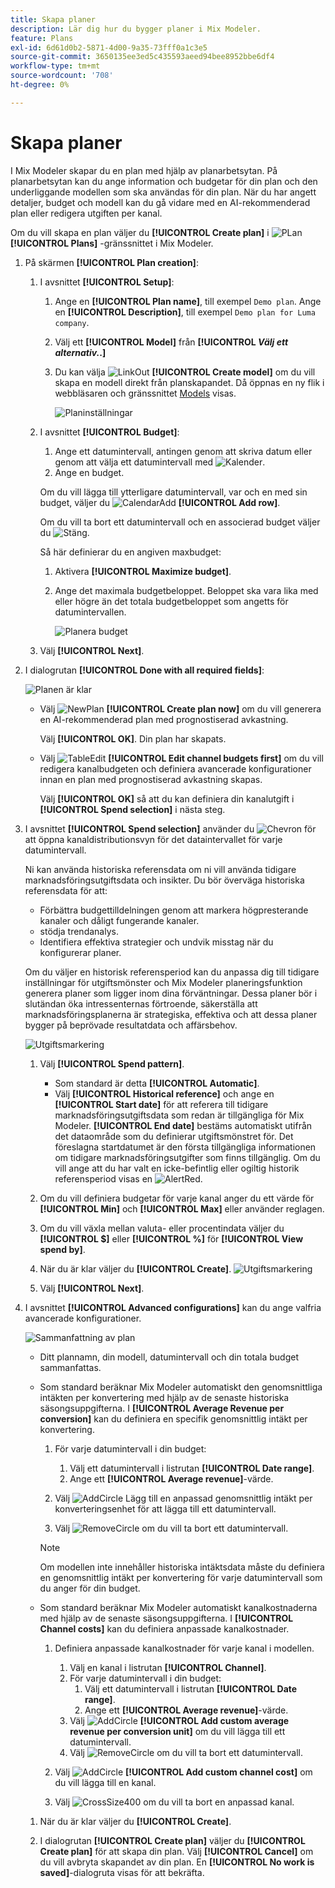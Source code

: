 ```yaml
---
title: Skapa planer
description: Lär dig hur du bygger planer i Mix Modeler.
feature: Plans
exl-id: 6d61d0b2-5871-4d00-9a35-73fff0a1c3e5
source-git-commit: 3650135ee3ed5c435593aeed94bee8952bbe6df4
workflow-type: tm+mt
source-wordcount: '708'
ht-degree: 0%

---
```



# Skapa planer

I Mix Modeler skapar du en plan med hjälp av planarbetsytan. På planarbetsytan kan du ange information och budgetar för din plan och den underliggande modellen som ska användas för din plan. När du har angett detaljer, budget och modell kan du gå vidare med en AI-rekommenderad plan eller redigera utgiften per kanal.

Om du vill skapa en plan väljer du **[!UICONTROL Create plan]** i ![PLan](/help/assets/icons/FileChart.svg) **[!UICONTROL Plans]** -gränssnittet i Mix Modeler.


1. På skärmen **[!UICONTROL Plan creation]**:

   1. I avsnittet **[!UICONTROL Setup]**:

      1. Ange en **[!UICONTROL Plan name]**, till exempel `Demo plan`. Ange en **[!UICONTROL Description]**, till exempel `Demo plan for Luma company`.
      1. Välj ett **[!UICONTROL Model]** från **[!UICONTROL _Välj ett alternativ._.]**
      1. Du kan välja ![LinkOut](/help/assets/icons/LinkOut.svg) **[!UICONTROL Create model]** om du vill skapa en modell direkt från planskapandet. Då öppnas en ny flik i webbläsaren och gränssnittet [Models](../models/overview.md) visas.

         ![Planinställningar](/help/assets/plan-setup.png)

   1. I avsnittet **[!UICONTROL Budget]**:

      1. Ange ett datumintervall, antingen genom att skriva datum eller genom att välja ett datumintervall med ![Kalender](/help/assets/icons/Calendar.svg).
      1. Ange en budget.

      Om du vill lägga till ytterligare datumintervall, var och en med sin budget, väljer du ![CalendarAdd](/help/assets/icons/CalendarAdd.svg) **[!UICONTROL Add row]**.

      Om du vill ta bort ett datumintervall och en associerad budget väljer du ![Stäng](/help/assets/icons/Close.svg).

      Så här definierar du en angiven maxbudget:

      1. Aktivera **[!UICONTROL Maximize budget]**.
      1. Ange det maximala budgetbeloppet. Beloppet ska vara lika med eller högre än det totala budgetbeloppet som angetts för datumintervallen.

         ![Planera budget](/help/assets/plan-budget.png)

   1. Välj **[!UICONTROL Next]**.

1. I dialogrutan **[!UICONTROL Done with all required fields]**:

   ![Planen är klar](/help/assets/plan-done-required-fields.png)

   * Välj ![NewPlan](/help/assets/icons/NewPlan.svg) **[!UICONTROL Create plan now]** om du vill generera en AI-rekommenderad plan med prognostiserad avkastning.


     Välj **[!UICONTROL OK]**. Din plan har skapats.


   * Välj ![TableEdit](/help/assets/icons/TableEdit.svg) **[!UICONTROL Edit channel budgets first]** om du vill redigera kanalbudgeten och definiera avancerade konfigurationer innan en plan med prognostiserad avkastning skapas.

     Välj **[!UICONTROL OK]** så att du kan definiera din kanalutgift i **[!UICONTROL Spend selection]** i nästa steg.



1. I avsnittet **[!UICONTROL Spend selection]** använder du ![Chevron](/help/assets/icons/ChevronRight.svg) för att öppna kanaldistributionsvyn för det dataintervallet för varje datumintervall.

   Ni kan använda historiska referensdata om ni vill använda tidigare marknadsföringsutgiftsdata och insikter. Du bör överväga historiska referensdata för att:

   * Förbättra budgettilldelningen genom att markera högpresterande kanaler och dåligt fungerande kanaler.
   * stödja trendanalys.
   * Identifiera effektiva strategier och undvik misstag när du konfigurerar planer.

   Om du väljer en historisk referensperiod kan du anpassa dig till tidigare inställningar för utgiftsmönster och Mix Modeler planeringsfunktion generera planer som ligger inom dina förväntningar. Dessa planer bör i slutändan öka intressenternas förtroende, säkerställa att marknadsföringsplanerna är strategiska, effektiva och att dessa planer bygger på beprövade resultatdata och affärsbehov.

   ![Utgiftsmarkering](/help/assets/plan-spend-selection.png)

   1. Välj **[!UICONTROL Spend pattern]**.

      * Som standard är detta **[!UICONTROL Automatic]**.
      * Välj **[!UICONTROL Historical reference]** och ange en **[!UICONTROL Start date]** för att referera till tidigare marknadsföringsutgiftsdata som redan är tillgängliga för Mix Modeler. **[!UICONTROL End date]** bestäms automatiskt utifrån det dataområde som du definierar utgiftsmönstret för. Det föreslagna startdatumet är den första tillgängliga informationen om tidigare marknadsföringsutgifter som finns tillgänglig. Om du vill ange att du har valt en icke-befintlig eller ogiltig historik referensperiod visas en ![AlertRed](/help/assets/icons/AlertRed.svg).

   1. Om du vill definiera budgetar för varje kanal anger du ett värde för **[!UICONTROL Min]** och **[!UICONTROL Max]** eller använder reglagen.

   1. Om du vill växla mellan valuta- eller procentindata väljer du **[!UICONTROL $]** eller **[!UICONTROL %]** för **[!UICONTROL View spend by]**.

   1. När du är klar väljer du **[!UICONTROL Create]**.
      ![Utgiftsmarkering](/help/assets/plan-spend-selection.png)

   1. Välj **[!UICONTROL Next]**.



1. I avsnittet **[!UICONTROL Advanced configurations]** kan du ange valfria avancerade konfigurationer.

   ![Sammanfattning av plan](../assets/plan-advanced-configurations.png)

   * Ditt plannamn, din modell, datumintervall och din totala budget sammanfattas.

   * Som standard beräknar Mix Modeler automatiskt den genomsnittliga intäkten per konvertering med hjälp av de senaste historiska säsongsuppgifterna. I **[!UICONTROL Average Revenue per conversion]** kan du definiera en specifik genomsnittlig intäkt per konvertering.

      1. För varje datumintervall i din budget:

         1. Välj ett datumintervall i listrutan **[!UICONTROL Date range]**.
         1. Ange ett **[!UICONTROL Average revenue]**-värde.

      1. Välj ![AddCircle](/help/assets/icons/AddCircle.svg) Lägg till en anpassad genomsnittlig intäkt per konverteringsenhet för att lägga till ett datumintervall.
      1. Välj ![RemoveCircle](/help/assets/icons/RemoveCircle.svg) om du vill ta bort ett datumintervall.

     >[!NOTE]
     >
     >Om modellen inte innehåller historiska intäktsdata måste du definiera en genomsnittlig intäkt per konvertering för varje datumintervall som du anger för din budget.
     >

   * Som standard beräknar Mix Modeler automatiskt kanalkostnaderna med hjälp av de senaste säsongsuppgifterna. I **[!UICONTROL Channel costs]** kan du definiera anpassade kanalkostnader.

      1. Definiera anpassade kanalkostnader för varje kanal i modellen.

         1. Välj en kanal i listrutan **[!UICONTROL Channel]**.
         1. För varje datumintervall i din budget:
            1. Välj ett datumintervall i listrutan **[!UICONTROL Date range]**.
            1. Ange ett **[!UICONTROL Average revenue]**-värde.
         1. Välj ![AddCircle](/help/assets/icons/AddCircle.svg) **[!UICONTROL Add custom average revenue per conversion unit]** om du vill lägga till ett datumintervall.
         1. Välj ![RemoveCircle](/help/assets/icons/RemoveCircle.svg) om du vill ta bort ett datumintervall.

      1. Välj ![AddCircle](/help/assets/icons/AddCircle.svg) **[!UICONTROL Add custom channel cost]** om du vill lägga till en kanal.
      1. Välj ![CrossSize400](/help/assets/icons/CrossSize400.svg) om du vill ta bort en anpassad kanal.


   1. När du är klar väljer du **[!UICONTROL Create]**.

   1. I dialogrutan **[!UICONTROL Create plan]** väljer du **[!UICONTROL Create plan]** för att skapa din plan. Välj **[!UICONTROL Cancel]** om du vill avbryta skapandet av din plan. En **[!UICONTROL No work is saved]**-dialogruta visas för att bekräfta.

